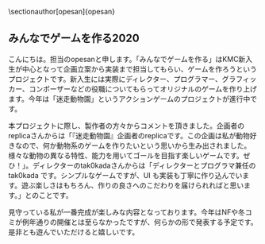 \sectionauthor[opesan]{opesan}

## みんなでゲームを作る2020

こんにちは。担当のopesanと申します。「みんなでゲームを作る」はKMC新入生が中心となって企画立案から実装まで担当してもらい、ゲームを作ろうというプロジェクトです。新入生には実際にディレクター、プログラマー、グラフィッカー、コンポーザーなどの役職についてもらってオリジナルのゲームを作り上げます。今年は「迷走動物園」というアクションゲームのプロジェクトが進行中です。

本プロジェクトに際し、製作者の方々からコメントを頂きました。企画者のreplicaさんからは「『迷走動物園』企画者のreplicaです。この企画は私が動物好きなので、何か動物系のゲームを作りたいという思いから生み出されました。様々な動物の異なる特性、能力を用いてゴールを目指す楽しいゲームです。ぜひ！」。ディレクターのtak0kadaさんからは「ディレクターとプログラマ兼任の tak0kada です。シンプルなゲームですが、UI も実装も丁寧に作り込んでいます。遊ぶ楽しさはもちろん、作りの良さへのこだわりを届けられればと思います。」とのことです。

見守っている私が一番完成が楽しみな内容となっております。今年はNFや冬コミが例年通りの開催とは至らなかったですが、何らかの形で発表する予定です。是非とも遊んでいただけると嬉しいです。

